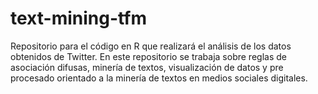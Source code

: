# text-mining-tfm
Repositorio para el código en R que realizará el análisis de los datos obtenidos de Twitter. En este repositorio se trabaja sobre reglas de asociación difusas, minería de textos, visualización de datos y pre procesado orientado a la minería de textos en medios sociales digitales. 
